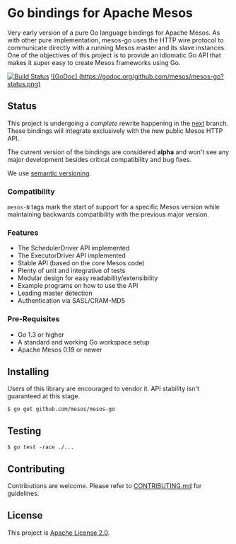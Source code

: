 # Go bindings for Apache Mesos

Very early version of a pure Go language bindings for Apache Mesos. As with other pure implementation, mesos-go uses the HTTP wire protocol to communicate directly with  a running Mesos master and its slave instances. One of the objectives of this project is to provide an idiomatic Go API that makes it super easy to create Mesos frameworks using Go. 

[![Build Status](https://travis-ci.org/mesos/mesos-go.svg)](https://travis-ci.org/mesos/mesos-go) [![GoDoc] (https://godoc.org/github.com/mesos/mesos-go?status.png)](https://godoc.org/github.com/mesos/mesos-go)

## Status
This project is undergoing a *complete* rewrite happening in the
[next](https://github.com/mesos/mesos-go/tree/next) branch. These bindings will
integrate exclusively with the new public Mesos HTTP API.

The current version of the bindings are considered **alpha** and won't
see any major development besides critical compatibility and bug fixes.

We use [semantic versioning](http://semver.org/).

### Compatibility
`mesos-N` tags mark the start of support for a specific Mesos version while
maintaining backwards compatibility with the previous major version.

### Features
- The SchedulerDriver API implemented
- The ExecutorDriver API implemented
- Stable API (based on the core Mesos code)
- Plenty of unit and integrative of tests
- Modular design for easy readability/extensibility
- Example programs on how to use the API
- Leading master detection
- Authentication via SASL/CRAM-MD5

### Pre-Requisites
- Go 1.3 or higher
- A standard and working Go workspace setup
- Apache Mesos 0.19 or newer

## Installing
Users of this library are encouraged to vendor it. API stability isn't guaranteed
at this stage.
```shell
$ go get github.com/mesos/mesos-go
```

## Testing
```shell
$ go test -race ./...
```

## Contributing
Contributions are welcome. Please refer to [CONTRIBUTING.md](CONTRIBUTING.md) for
guidelines.

## License
This project is [Apache License 2.0](LICENSE).
